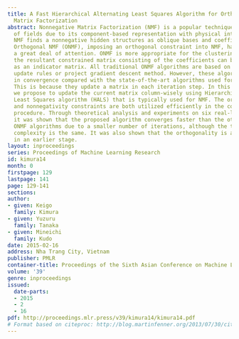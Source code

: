```yaml
---
title: A Fast Hierarchical Alternating Least Squares Algorithm for Orthogonal Nonnegative
  Matrix Factorization
abstract: Nonnegative Matrix Factorization (NMF) is a popular technique in a variety
  of fields due to its component-based representation with physical interpretablity.
  NMF finds a nonnegative hidden structures as oblique bases and coefficients. Recently,
  Orthogonal NMF (ONMF), imposing an orthogonal constraint into NMF, has been gathering
  a great deal of attention. ONMF is more appropriate for the clustering task because
  the resultant constrained matrix consisting of the coefficients can be considered
  as an indicator matrix. All traditional ONMF algorithms are based on multiplicative
  update rules or project gradient descent method. However, these algorithms are slow
  in convergence compared with the state-of-the-art algorithms used for regular NMF.
  This is because they update a matrix in each iteration step. In this paper, therefore,
  we propose to update the current matrix column-wisely using Hierarchical Alternating
  Least Squares algorithm (HALS) that is typically used for NMF. The orthogonality
  and nonnegativity constraints are both utilized efficiently in the column-wise update
  procedure. Through theoretical analysis and experiments on six real-life datasets,
  it was shown that the proposed algorithm converges faster than the other conventional
  ONMF algorithms due to a smaller number of iterations, although the theoretical
  complexity is the same. It was also shown that the orthogonality is also attained
  in an earlier stage.
layout: inproceedings
series: Proceedings of Machine Learning Research
id: kimura14
month: 0
firstpage: 129
lastpage: 141
page: 129-141
sections: 
author:
- given: Keigo
  family: Kimura
- given: Yuzuru
  family: Tanaka
- given: Mineichi
  family: Kudo
date: 2015-02-16
address: Nha Trang City, Vietnam
publisher: PMLR
container-title: Proceedings of the Sixth Asian Conference on Machine Learning
volume: '39'
genre: inproceedings
issued:
  date-parts:
  - 2015
  - 2
  - 16
pdf: http://proceedings.mlr.press/v39/kimura14/kimura14.pdf
# Format based on citeproc: http://blog.martinfenner.org/2013/07/30/citeproc-yaml-for-bibliographies/
---
```

